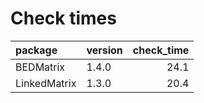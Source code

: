 # Check times

|package      |version | check_time|
|:------------|:-------|----------:|
|BEDMatrix    |1.4.0   |       24.1|
|LinkedMatrix |1.3.0   |       20.4|



